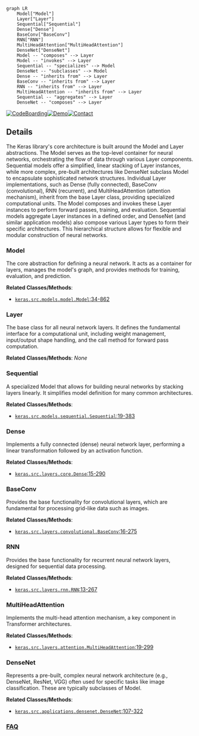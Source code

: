 ```mermaid
graph LR
    Model["Model"]
    Layer["Layer"]
    Sequential["Sequential"]
    Dense["Dense"]
    BaseConv["BaseConv"]
    RNN["RNN"]
    MultiHeadAttention["MultiHeadAttention"]
    DenseNet["DenseNet"]
    Model -- "composes" --> Layer
    Model -- "invokes" --> Layer
    Sequential -- "specializes" --> Model
    DenseNet -- "subclasses" --> Model
    Dense -- "inherits from" --> Layer
    BaseConv -- "inherits from" --> Layer
    RNN -- "inherits from" --> Layer
    MultiHeadAttention -- "inherits from" --> Layer
    Sequential -- "aggregates" --> Layer
    DenseNet -- "composes" --> Layer
```

[![CodeBoarding](https://img.shields.io/badge/Generated%20by-CodeBoarding-9cf?style=flat-square)](https://github.com/CodeBoarding/GeneratedOnBoardings)[![Demo](https://img.shields.io/badge/Try%20our-Demo-blue?style=flat-square)](https://www.codeboarding.org/demo)[![Contact](https://img.shields.io/badge/Contact%20us%20-%20contact@codeboarding.org-lightgrey?style=flat-square)](mailto:contact@codeboarding.org)

## Details

The Keras library's core architecture is built around the Model and Layer abstractions. The Model serves as the top-level container for neural networks, orchestrating the flow of data through various Layer components. Sequential models offer a simplified, linear stacking of Layer instances, while more complex, pre-built architectures like DenseNet subclass Model to encapsulate sophisticated network structures. Individual Layer implementations, such as Dense (fully connected), BaseConv (convolutional), RNN (recurrent), and MultiHeadAttention (attention mechanism), inherit from the base Layer class, providing specialized computational units. The Model composes and invokes these Layer instances to perform forward passes, training, and evaluation. Sequential models aggregate Layer instances in a defined order, and DenseNet (and similar application models) also compose various Layer types to form their specific architectures. This hierarchical structure allows for flexible and modular construction of neural networks.

### Model
The core abstraction for defining a neural network. It acts as a container for layers, manages the model's graph, and provides methods for training, evaluation, and prediction.


**Related Classes/Methods**:

- <a href="https://github.com/keras-team/keras/blob/master/keras/src/models/model.py#L34-L862" target="_blank" rel="noopener noreferrer">`keras.src.models.model.Model`:34-862</a>


### Layer
The base class for all neural network layers. It defines the fundamental interface for a computational unit, including weight management, input/output shape handling, and the call method for forward pass computation.


**Related Classes/Methods**: _None_

### Sequential
A specialized Model that allows for building neural networks by stacking layers linearly. It simplifies model definition for many common architectures.


**Related Classes/Methods**:

- <a href="https://github.com/keras-team/keras/blob/master/keras/src/models/sequential.py#L19-L383" target="_blank" rel="noopener noreferrer">`keras.src.models.sequential.Sequential`:19-383</a>


### Dense
Implements a fully connected (dense) neural network layer, performing a linear transformation followed by an activation function.


**Related Classes/Methods**:

- <a href="https://github.com/keras-team/keras/blob/master/keras/src/layers/core/dense.py#L15-L290" target="_blank" rel="noopener noreferrer">`keras.src.layers.core.Dense`:15-290</a>


### BaseConv
Provides the base functionality for convolutional layers, which are fundamental for processing grid-like data such as images.


**Related Classes/Methods**:

- <a href="https://github.com/keras-team/keras/blob/master/keras/src/layers/convolutional/base_conv.py#L16-L275" target="_blank" rel="noopener noreferrer">`keras.src.layers.convolutional.BaseConv`:16-275</a>


### RNN
Provides the base functionality for recurrent neural network layers, designed for sequential data processing.


**Related Classes/Methods**:

- <a href="https://github.com/keras-team/keras/blob/master/keras/src/layers/rnn/rnn.py#L13-L267" target="_blank" rel="noopener noreferrer">`keras.src.layers.rnn.RNN`:13-267</a>


### MultiHeadAttention
Implements the multi-head attention mechanism, a key component in Transformer architectures.


**Related Classes/Methods**:

- <a href="https://github.com/keras-team/keras/blob/master/keras/src/layers/attention/multi_head_attention.py#L19-L299" target="_blank" rel="noopener noreferrer">`keras.src.layers.attention.MultiHeadAttention`:19-299</a>


### DenseNet
Represents a pre-built, complex neural network architecture (e.g., DenseNet, ResNet, VGG) often used for specific tasks like image classification. These are typically subclasses of Model.


**Related Classes/Methods**:

- <a href="https://github.com/keras-team/keras/blob/master/keras/src/applications/densenet.py#L107-L322" target="_blank" rel="noopener noreferrer">`keras.src.applications.densenet.DenseNet`:107-322</a>




### [FAQ](https://github.com/CodeBoarding/GeneratedOnBoardings/tree/main?tab=readme-ov-file#faq)
